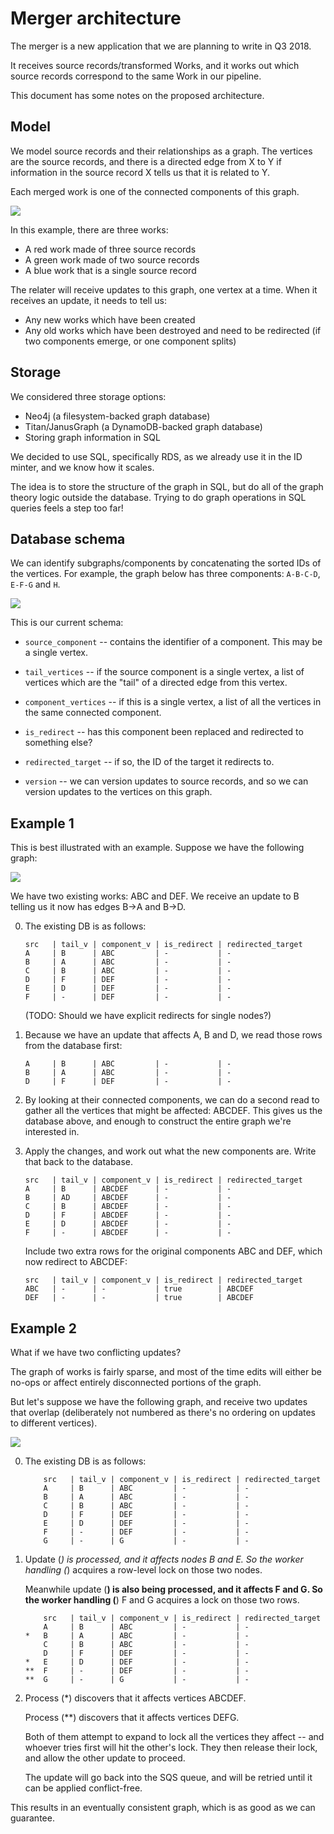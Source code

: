 # Merger architecture

The merger is a new application that we are planning to write in Q3 2018.

It receives source records/transformed Works, and it works out which source records correspond to the same Work in our pipeline.

This document has some notes on the proposed architecture.

## Model

We model source records and their relationships as a graph.
The vertices are the source records, and there is a directed edge from X to Y if information in the source record X tells us that it is related to Y.

Each merged work is one of the connected components of this graph.

![](relater_graph.png)

In this example, there are three works:

-   A red work made of three source records
-   A green work made of two source records
-   A blue work that is a single source record

The relater will receive updates to this graph, one vertex at a time.
When it receives an update, it needs to tell us:

-   Any new works which have been created
-   Any old works which have been destroyed and need to be redirected (if two components emerge, or one component splits)

## Storage

We considered three storage options:

-   Neo4j (a filesystem-backed graph database)
-   Titan/JanusGraph (a DynamoDB-backed graph database)
-   Storing graph information in SQL

We decided to use SQL, specifically RDS, as we already use it in the ID minter, and we know how it scales.

The idea is to store the structure of the graph in SQL, but do all of the graph theory logic outside the database.
Trying to do graph operations in SQL queries feels a step too far!

## Database schema

We can identify subgraphs/components by concatenating the sorted IDs of the vertices.
For example, the graph below has three components: `A-B-C-D`, `E-F-G` and `H`.

![](relater_component_ids.png)

This is our current schema:

-   `source_component` -- contains the identifier of a component.
    This may be a single vertex.

-   `tail_vertices` -- if the source component is a single vertex, a list of
    vertices which are the "tail" of a directed edge from this vertex.

-   `component_vertices` -- if this is a single vertex, a list of all the
    vertices in the same connected component.

-   `is_redirect` -- has this component been replaced and redirected to
    something else?

-   `redirected_target` -- if so, the ID of the target it redirects to.

-   `version` -- we can version updates to source records, and so we can
    version updates to the vertices on this graph.

## Example 1

This is best illustrated with an example.
Suppose we have the following graph:

![](relater_example1.png)

We have two existing works: ABC and DEF.
We receive an update to B telling us it now has edges B→A and B→D.

0.  The existing DB is as follows:

        src   | tail_v | component_v | is_redirect | redirected_target
        A     | B      | ABC         | -           | -
        B     | A      | ABC         | -           | -
        C     | B      | ABC         | -           | -
        D     | F      | DEF         | -           | -
        E     | D      | DEF         | -           | -
        F     | -      | DEF         | -           | -

    (TODO: Should we have explicit redirects for single nodes?)

1.  Because we have an update that affects A, B and D, we read those rows from
    the database first:

        A     | B      | ABC         | -           | -
        B     | A      | ABC         | -           | -
        D     | F      | DEF         | -           | -

2.  By looking at their connected components, we can do a second read to gather
    all the vertices that might be affected: ABCDEF.
    This gives us the database above, and enough to construct the entire graph
    we're interested in.

3.  Apply the changes, and work out what the new components are.  Write that
    back to the database.

        src   | tail_v | component_v | is_redirect | redirected_target
        A     | B      | ABCDEF      | -           | -
        B     | AD     | ABCDEF      | -           | -
        C     | B      | ABCDEF      | -           | -
        D     | F      | ABCDEF      | -           | -
        E     | D      | ABCDEF      | -           | -
        F     | -      | ABCDEF      | -           | -

    Include two extra rows for the original components ABC and DEF, which now
    redirect to ABCDEF:

        src   | tail_v | component_v | is_redirect | redirected_target
        ABC   | -      | -           | true        | ABCDEF
        DEF   | -      | -           | true        | ABCDEF

## Example 2

What if we have two conflicting updates?

The graph of works is fairly sparse, and most of the time edits will either be
no-ops or affect entirely disconnected portions of the graph.

But let's suppose we have the following graph, and receive two updates that
overlap (deliberately not numbered as there's no ordering on updates to
different vertices).

![](relater_example2.png)

0.  The existing DB is as follows:

            src   | tail_v | component_v | is_redirect | redirected_target
            A     | B      | ABC         | -           | -
            B     | A      | ABC         | -           | -
            C     | B      | ABC         | -           | -
            D     | F      | DEF         | -           | -
            E     | D      | DEF         | -           | -
            F     | -      | DEF         | -           | -
            G     | -      | G           | -           | -

1.  Update (*) is processed, and it affects nodes B and E.
    So the worker handling (*) acquires a row-level lock on those two nodes.

    Meanwhile update (**) is also being processed, and it affects F and G.
    So the worker handling (**) F and G acquires a lock on those two rows.

            src   | tail_v | component_v | is_redirect | redirected_target
            A     | B      | ABC         | -           | -
        *   B     | A      | ABC         | -           | -
            C     | B      | ABC         | -           | -
            D     | F      | DEF         | -           | -
        *   E     | D      | DEF         | -           | -
        **  F     | -      | DEF         | -           | -
        **  G     | -      | G           | -           | -

2.  Process (*) discovers that it affects vertices ABCDEF.

    Process (**) discovers that it affects vertices DEFG.

    Both of them attempt to expand to lock all the vertices they affect -- and
    whoever tries first will hit the other's lock.  They then release their
    lock, and allow the other update to proceed.

    The update will go back into the SQS queue, and will be retried until it
    can be applied conflict-free.

This results in an eventually consistent graph, which is as good as we can
guarantee.
